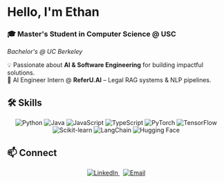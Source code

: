 # Hello, I'm Ethan

### 🎓 Master's Student in Computer Science @ USC  
*Bachelor's @ UC Berkeley*

💡 Passionate about **AI & Software Engineering** for building impactful solutions.  
💼 AI Engineer Intern @ **ReferU.AI** – Legal RAG systems & NLP pipelines.

## 🛠 Skills

<p align="center">
  <img src="https://img.shields.io/badge/Python-3776AB?logo=python&logoColor=white" alt="Python" />
  <img src="https://img.shields.io/badge/Java-007396?logo=java&logoColor=white" alt="Java" />
  <img src="https://img.shields.io/badge/JavaScript-F7DF1E?logo=javascript&logoColor=black" alt="JavaScript" />
  <img src="https://img.shields.io/badge/TypeScript-3178C6?logo=typescript&logoColor=white" alt="TypeScript" />
  <img src="https://img.shields.io/badge/PyTorch-EE4C2C?logo=pytorch&logoColor=white" alt="PyTorch" />
  <img src="https://img.shields.io/badge/TensorFlow-FF6F00?logo=tensorflow&logoColor=white" alt="TensorFlow" />
  <img src="https://img.shields.io/badge/Scikit--learn-F7931E?logo=scikit-learn&logoColor=white" alt="Scikit-learn" />
  <img src="https://img.shields.io/badge/LangChain-1C3E3E?logoColor=white" alt="LangChain" />
  <img src="https://img.shields.io/badge/Hugging%20Face-FFD21E?logo=huggingface&logoColor=black" alt="Hugging Face" />
</p>

## 📫 Connect

<p align="center">
  <a href="https://linkedin.com/in/kethanc">
    <img src="https://img.shields.io/badge/LinkedIn-0A66C2?logo=linkedin&logoColor=white" alt="LinkedIn">
  </a>
  &nbsp;
  <a href="mailto:c.ethan12022@gmail.com">
    <img src="https://img.shields.io/badge/Email-c.ethan12022%40gmail.com-D14836?logo=gmail&logoColor=white" alt="Email">
  </a>
</p>
